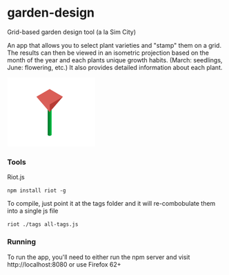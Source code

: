 # garden-design
Grid-based garden design tool (a la Sim City)

An app that allows you to select plant varieties and "stamp" them on a grid. The results can then be viewed in an isometric projection based on the month of the year and each plants unique growth habits. (March: seedlings, June: flowering, etc.) It also provides detailed information about each plant.

![Isometric Flower](https://raw.githubusercontent.com/AndrewGnagy/garden-design/master/app/img/isometricFlower.png "Isometric Flower")

### Tools
Riot.js
```
npm install riot -g
```
To compile, just point it at the tags folder and it will re-combobulate them into a single js file
```
riot ./tags all-tags.js
```

### Running
To run the app, you'll need to either run the npm server and visit http://localhost:8080 or use Firefox 62+
